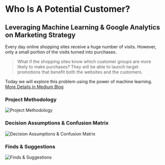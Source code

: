 # Who Is A Potential Customer? 
## Leveraging Machine Learning & Google Analytics on Marketing Strategy

Every day online shopping sites receive a huge number of visits. However, only a small portion of the visits turned into purchases.
> What if the shopping sites know which customer groups are more likely to make purchases?
They will be able to launch target promotions that benefit both the websites and the customers. 

Today we will explore this problem using the power of machine learning. [More Details in Medium Blog](https://towardsdatascience.com/who-is-a-potential-customer-2d76af153f57?source=friends_link&sk=cd1a0ec53ccbeaece6235841c16f09e8)

### Project Methodology
![Project Methodology](https://github.com/guo-pei/who-is-a-potential-customer/blob/master/pirctures/Methodology.png)

### Decision Assumptions & Confusion Matrix
![Decision Assumptions & Confusion Matrix](https://github.com/guo-pei/who-is-a-potential-customer/blob/master/pirctures/confusion-matrix.png)

### Finds & Suggestions
![Finds & Suggestions](https://github.com/guo-pei/who-is-a-potential-customer/blob/master/pirctures/Results-Suggestions.png)

